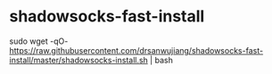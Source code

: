 # shadowsocks-fast-install

sudo wget -qO- https://raw.githubusercontent.com/drsanwujiang/shadowsocks-fast-install/master/shadowsocks-install.sh | bash